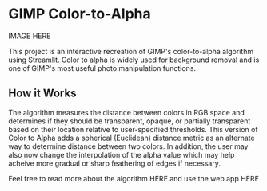 # GIMP Color-to-Alpha

IMAGE HERE

This project is an interactive recreation of GIMP's color-to-alpha algorithm using Streamlit. Color to alpha is widely used for background removal and is one of GIMP's most useful photo manipulation functions.

## How it Works

The algorithm measures the distance between colors in RGB space and determines if they should be transparent, opaque, or partially transparent based on their location relative to user-specified thresholds. This version of Color to Alpha adds a spherical (Euclidean) distance metric as an alternate way to determine distance between two colors. In addition, the user may also now change the interpolation of the alpha value which may help acheive more gradual or sharp feathering of edges if necessary.

Feel free to read more about the algorithm HERE and use the web app HERE